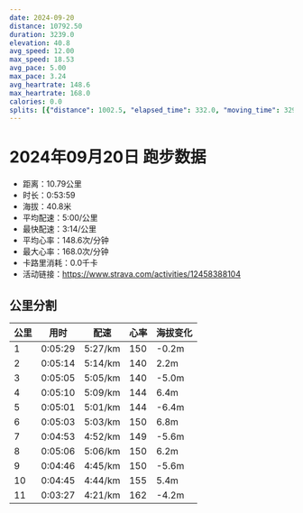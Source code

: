 ```yaml
---
date: 2024-09-20
distance: 10792.50
duration: 3239.0
elevation: 40.8
avg_speed: 12.00
max_speed: 18.53
avg_pace: 5.00
max_pace: 3.24
avg_heartrate: 148.6
max_heartrate: 168.0
calories: 0.0
splits: [{"distance": 1002.5, "elapsed_time": 332.0, "moving_time": 329.0, "average_speed": 3.05, "pace": 5.464491803278689, "average_heartrate": 150.78328173374612, "elevation_difference": -0.2, "split_number": 1}, {"distance": 999.7, "elapsed_time": 314.0, "moving_time": 314.0, "average_speed": 3.18, "pace": 5.241100628930817, "average_heartrate": 140.11464968152868, "elevation_difference": 2.2, "split_number": 2}, {"distance": 997.9, "elapsed_time": 305.0, "moving_time": 305.0, "average_speed": 3.27, "pace": 5.096850152905199, "average_heartrate": 140.3815789473684, "elevation_difference": -5.0, "split_number": 3}, {"distance": 1002.2, "elapsed_time": 310.0, "moving_time": 310.0, "average_speed": 3.23, "pace": 5.159969040247677, "average_heartrate": 144.0258064516129, "elevation_difference": 6.4, "split_number": 4}, {"distance": 998.4, "elapsed_time": 301.0, "moving_time": 301.0, "average_speed": 3.32, "pace": 5.020090361445783, "average_heartrate": 144.32666666666665, "elevation_difference": -6.4, "split_number": 5}, {"distance": 999.3, "elapsed_time": 303.0, "moving_time": 303.0, "average_speed": 3.3, "pace": 5.050515151515151, "average_heartrate": 150.3795379537954, "elevation_difference": 6.8, "split_number": 6}, {"distance": 1002.5, "elapsed_time": 293.0, "moving_time": 293.0, "average_speed": 3.42, "pace": 4.873304093567251, "average_heartrate": 149.7542662116041, "elevation_difference": -5.6, "split_number": 7}, {"distance": 998.8, "elapsed_time": 306.0, "moving_time": 306.0, "average_speed": 3.26, "pace": 5.112484662576687, "average_heartrate": 150.7549019607843, "elevation_difference": 6.2, "split_number": 8}, {"distance": 1002.0, "elapsed_time": 286.0, "moving_time": 286.0, "average_speed": 3.5, "pace": 4.761914285714285, "average_heartrate": 150.76573426573427, "elevation_difference": -5.6, "split_number": 9}, {"distance": 999.8, "elapsed_time": 285.0, "moving_time": 285.0, "average_speed": 3.51, "pace": 4.748347578347579, "average_heartrate": 155.8140350877193, "elevation_difference": 5.4, "split_number": 10}, {"distance": 790.7, "elapsed_time": 207.0, "moving_time": 207.0, "average_speed": 3.82, "pace": 4.363010471204189, "average_heartrate": 162.6359223300971, "elevation_difference": -4.2, "split_number": 11}]
---
```


# 2024年09月20日 跑步数据

- 距离：10.79公里
- 时长：0:53:59
- 海拔：40.8米
- 平均配速：5:00/公里
- 最快配速：3:14/公里
- 平均心率：148.6次/分钟
- 最大心率：168.0次/分钟
- 卡路里消耗：0.0千卡
- 活动链接：https://www.strava.com/activities/12458388104

## 公里分割

| 公里 | 用时 | 配速 | 心率 | 海拔变化 |
|------|------|------|------|------|
| 1 | 0:05:29 | 5:27/km | 150 | -0.2m |
| 2 | 0:05:14 | 5:14/km | 140 | 2.2m |
| 3 | 0:05:05 | 5:05/km | 140 | -5.0m |
| 4 | 0:05:10 | 5:09/km | 144 | 6.4m |
| 5 | 0:05:01 | 5:01/km | 144 | -6.4m |
| 6 | 0:05:03 | 5:03/km | 150 | 6.8m |
| 7 | 0:04:53 | 4:52/km | 149 | -5.6m |
| 8 | 0:05:06 | 5:06/km | 150 | 6.2m |
| 9 | 0:04:46 | 4:45/km | 150 | -5.6m |
| 10 | 0:04:45 | 4:44/km | 155 | 5.4m |
| 11 | 0:03:27 | 4:21/km | 162 | -4.2m |

